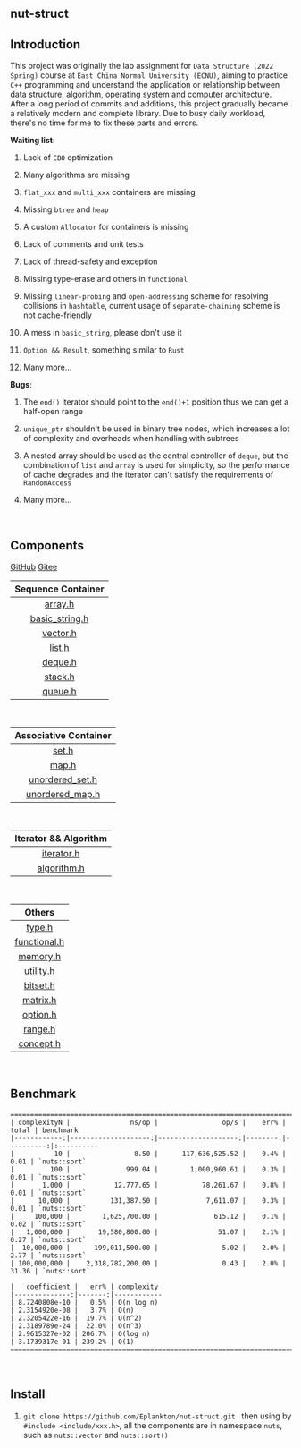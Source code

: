 ## **nut-struct**

## Introduction
This project was originally the lab assignment for `Data Structure (2022 Spring)` course at `East China Normal University (ECNU)`, aiming to practice `C++` programming and understand the application or relationship between data structure, algorithm, operating system and computer architecture.  After a long period of commits and additions, this project gradually became a relatively modern and complete library.  Due to busy daily workload, there's no time for me to fix these parts and errors.


**Waiting list**:
1.  Lack of `EBO` optimization

2.  Many algorithms are missing

3.  `flat_xxx` and `multi_xxx` containers are missing

4.  Missing `btree` and `heap`

5.  A custom `Allocator` for containers is missing

6.  Lack of comments and unit tests

7.  Lack of thread-safety and exception

8.  Missing type-erase and others in `functional`

9.  Missing `linear-probing` and `open-addressing` scheme for resolving collisions in `hashtable`, current usage of `separate-chaining` scheme is not cache-friendly

10. A mess in `basic_string`, please don't use it

11. `Option && Result`, something similar to `Rust` 

12. Many more...

**Bugs**:
1.  The `end()` iterator should point to the `end()+1` position thus we can get a half-open range

2.  `unique_ptr` shouldn't be used in binary tree nodes, which increases a lot of complexity and overheads when handling with subtrees 

3.  A nested array should be used as the central controller of `deque`, but the combination of `list` and `array` is used for simplicity, so the performance of cache degrades and the iterator can't satisfy the requirements of `RandomAccess`

4. Many more...
<br>

## Components

[GitHub](https://github.com/Eplankton/nut-struct)
[Gitee](https://gitee.com/Eplankton/nut-struct)

| Sequence Container |                                                    
| :------: | 
|  [array.h](https://github.com/Eplankton/nut-struct/blob/main/include/array.h)        |
|  [basic_string.h](https://github.com/Eplankton/nut-struct/blob/main/include/basic_string.h) |
|  [vector.h](https://github.com/Eplankton/nut-struct/blob/main/include/vector.h)       |
|  [list.h](https://github.com/Eplankton/nut-struct/blob/main/include/list.h)         |
|  [deque.h](https://github.com/Eplankton/nut-struct/blob/main/include/deque.h)        |
|  [stack.h](https://github.com/Eplankton/nut-struct/blob/main/include/stack.h)        |
|  [queue.h](https://github.com/Eplankton/nut-struct/blob/main/include/queue.h)        |

<br>

| Associative Container |                                                                             
| :------: |
|  [set.h](https://github.com/Eplankton/nut-struct/blob/main/include/set.h)           |
|  [map.h](https://github.com/Eplankton/nut-struct/blob/main/include/map.h)           |
|  [unordered_set.h](https://github.com/Eplankton/nut-struct/blob/main/include/unordered_set.h) |
|  [unordered_map.h](https://github.com/Eplankton/nut-struct/blob/main/include/unordered_map.h) |

<br>

| Iterator && Algorithm |                                                              
| :----------------: |
|  [iterator.h](https://github.com/Eplankton/nut-struct/blob/main/include/iterator.h)  |
|  [algorithm.h](https://github.com/Eplankton/nut-struct/blob/main/include/algorithm.h) |

<br>

|  Others |                                                                          
| :--------: | 
|  [type.h](https://github.com/Eplankton/nut-struct/blob/main/include/type.h)       |
|  [functional.h](https://github.com/Eplankton/nut-struct/blob/main/include/functional.h) |
|  [memory.h](https://github.com/Eplankton/nut-struct/blob/main/include/memory.h)     |
|  [utility.h](https://github.com/Eplankton/nut-struct/blob/main/include/utility.h)    |
|  [bitset.h](https://github.com/Eplankton/nut-struct/blob/main/include/bitset.h)    |
|  [matrix.h](https://github.com/Eplankton/nut-struct/blob/main/include/matrix.h)     |
|  [option.h](https://github.com/Eplankton/nut-struct/blob/main/include/option.h)     |
|  [range.h](https://github.com/Eplankton/nut-struct/blob/main/include/range.h)     |
|  [concept.h](https://github.com/Eplankton/nut-struct/blob/main/include/concept.h)     |

<br>

## **Benchmark**
```
===============================================================================
| complexityN |               ns/op |                op/s |    err% |     total | benchmark
|------------:|--------------------:|--------------------:|--------:|----------:|:----------
|          10 |                8.50 |      117,636,525.52 |    0.4% |      0.01 | `nuts::sort`
|         100 |              999.04 |        1,000,960.61 |    0.3% |      0.01 | `nuts::sort`
|       1,000 |           12,777.65 |           78,261.67 |    0.8% |      0.01 | `nuts::sort`
|      10,000 |          131,387.50 |            7,611.07 |    0.3% |      0.01 | `nuts::sort`
|     100,000 |        1,625,700.00 |              615.12 |    0.1% |      0.02 | `nuts::sort`
|   1,000,000 |       19,580,800.00 |               51.07 |    2.1% |      0.27 | `nuts::sort`
|  10,000,000 |      199,011,500.00 |                5.02 |    2.0% |      2.77 | `nuts::sort`
| 100,000,000 |    2,318,782,200.00 |                0.43 |    2.0% |     31.36 | `nuts::sort`

|   coefficient |   err% | complexity
|--------------:|-------:|------------
| 8.7240808e-10 |   0.5% | O(n log n)
| 2.3154920e-08 |   3.7% | O(n)
| 2.3205422e-16 |  19.7% | O(n^2)
| 2.3189789e-24 |  22.0% | O(n^3)
| 2.9615327e-02 | 206.7% | O(log n)
| 3.1739317e-01 | 239.2% | O(1)
===============================================================================
```

<br>

## **Install**

 1. `git clone https://github.com/Eplankton/nut-struct.git ` 
    then using by` #include <include/xxx.h>`, all the components are in namespace `nuts`, such as `nuts::vector` and `nuts::sort()`